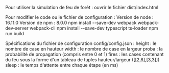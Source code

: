 Pour utiliser la simulation de feu de forêt : ouvrir le fichier dist/index.html

Pour modifier le code ou le fichier de configuration :
Version de node : 16.11.0
Version de npm : 8.0.0
npm install --save-dev webpack webpack-dev-server webpack-cli
npm install --save-dev typescript ts-loader
npm run build

Spécifications du fichier de configuration config/config.json :
height : le nombre de case en hauteur
width : le nombre de case en largeur
proba : la probabilité de propagation (compris entre 0 et 1)
fires : les cases contenant du feu sous la forme d'un tableau de tuples hauteur/largeur ([[2,8],[3,3]])
sleep : le temps d'attente entre chaque étape (en ms)